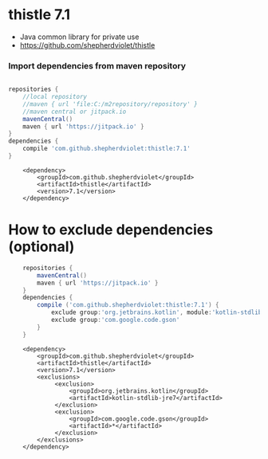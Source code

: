 # thistle 7.1
* Java common library for private use
* https://github.com/shepherdviolet/thistle

### Import dependencies from maven repository

```gradle

repositories {
    //local repository
    //maven { url 'file:C:/m2repository/repository' }
    //maven central or jitpack.io
    mavenCentral()
    maven { url 'https://jitpack.io' }
}
dependencies {
    compile 'com.github.shepherdviolet:thistle:7.1'
}

```

```maven
    <dependency>    
        <groupId>com.github.shepherdviolet</groupId>
        <artifactId>thistle</artifactId>
        <version>7.1</version> 
    </dependency>
```

# How to exclude dependencies (optional)

```gradle
    repositories {
        mavenCentral()
        maven { url 'https://jitpack.io' }
    }
    dependencies {
        compile ('com.github.shepherdviolet:thistle:7.1') {
            exclude group:'org.jetbrains.kotlin', module:'kotlin-stdlib-jre7'
            exclude group:'com.google.code.gson'
        }
    }
```

```maven
    <dependency>    
        <groupId>com.github.shepherdviolet</groupId>
        <artifactId>thistle</artifactId>
        <version>7.1</version> 
        <exclusions>  
             <exclusion>	 
                 <groupId>org.jetbrains.kotlin</groupId>		
                 <artifactId>kotlin-stdlib-jre7</artifactId>  
             </exclusion>  
             <exclusion>	 
                 <groupId>com.google.code.gson</groupId>
                 <artifactId>*</artifactId>
             </exclusion>  
        </exclusions>  
    </dependency>
```